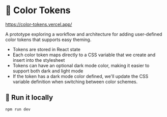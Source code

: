 # 🌈 Color Tokens

https://color-tokens.vercel.app/

A prototype exploring a workflow and architecture for adding user-defined color tokens that supports easy theming.

- Tokens are stored in React state
- Each color token maps directly to a CSS variable that we create and insert into the stylesheet
- Tokens can have an optional dark mode color, making it easier to support both dark and light mode
- If the token has a dark mode color defined, we'll update the CSS variable definition when switching between color schemes.

## 🚀 Run it locally

```
npm run dev
```
